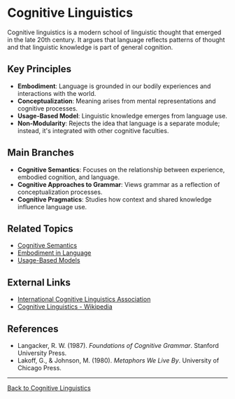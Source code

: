 # Cognitive Linguistics

Cognitive linguistics is a modern school of linguistic thought that emerged in the late 20th century. It argues that language reflects patterns of thought and that linguistic knowledge is part of general cognition.


## Key Principles

- **Embodiment**: Language is grounded in our bodily experiences and interactions with the world.
- **Conceptualization**: Meaning arises from mental representations and cognitive processes.
- **Usage-Based Model**: Linguistic knowledge emerges from language use.
- **Non-Modularity**: Rejects the idea that language is a separate module; instead, it's integrated with other cognitive faculties.

## Main Branches

- **Cognitive Semantics**: Focuses on the relationship between experience, embodied cognition, and language.
- **Cognitive Approaches to Grammar**: Views grammar as a reflection of conceptualization processes.
- **Cognitive Pragmatics**: Studies how context and shared knowledge influence language use.



## Related Topics

- [Cognitive Semantics](Cognitive-Semantics.md)
- [Embodiment in Language](Embodiment-in-Language.md)
- [Usage-Based Models](Usage-Based-Models.md)

## External Links

- [International Cognitive Linguistics Association](https://cognitivelinguistics.org/)
- [Cognitive Linguistics - Wikipedia](https://en.wikipedia.org/wiki/Cognitive_linguistics)

## References

- Langacker, R. W. (1987). *Foundations of Cognitive Grammar*. Stanford University Press.
- Lakoff, G., & Johnson, M. (1980). *Metaphors We Live By*. University of Chicago Press.

---

[Back to Cognitive Linguistics](../README.md)
